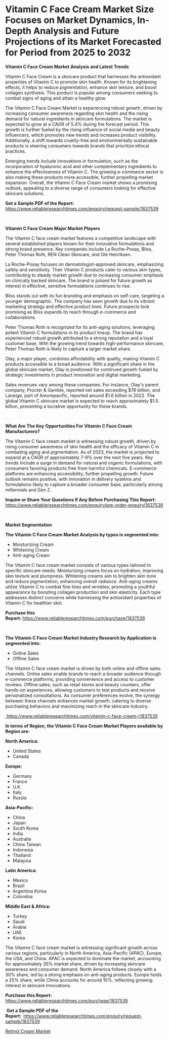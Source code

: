 <p><h1>Vitamin C Face Cream Market Size Focuses on Market Dynamics, In-Depth Analysis and Future Projections of its Market Forecasted for Period from 2025 to 2032</h1></p><p><strong>Vitamin C Face Cream Market Analysis and Latest Trends</strong></p>
<p><p>Vitamin C Face Cream is a skincare product that harnesses the antioxidant properties of Vitamin C to promote skin health. Known for its brightening effects, it helps to reduce pigmentation, enhance skin texture, and boost collagen synthesis. This product is popular among consumers seeking to combat signs of aging and attain a healthy glow.</p><p>The Vitamin C Face Cream Market is experiencing robust growth, driven by increasing consumer awareness regarding skin health and the rising demand for natural ingredients in skincare formulations. The market is expected to grow at a CAGR of 5.4% during the forecast period. This growth is further fueled by the rising influence of social media and beauty influencers, which promotes new trends and increases product visibility. Additionally, a shift towards cruelty-free and environmentally sustainable products is steering consumers towards brands that prioritize ethical practices. </p><p>Emerging trends include innovations in formulation, such as the incorporation of hyaluronic acid and other complementary ingredients to enhance the effectiveness of Vitamin C. The growing e-commerce sector is also making these products more accessible, further propelling market expansion. Overall, the Vitamin C Face Cream market shows a promising outlook, appealing to a diverse range of consumers looking for effective skincare solutions.</p></p>
<p><strong>Get a Sample PDF of the Report:&nbsp;</strong> <a href="https://www.reliableresearchtimes.com/enquiry/request-sample/1837539?utm_campaign=2229&utm_medium=2&utm_source=Github&utm_content=ia&utm_term=08022025&utm_id=vitamin-c-face-cream">https://www.reliableresearchtimes.com/enquiry/request-sample/1837539</a></p>
<p>&nbsp;</p>
<p><strong>Vitamin C Face Cream Major Market Players</strong></p>
<p><p>The Vitamin C face cream market features a competitive landscape with several established players known for their innovative formulations and strong brand presence. Key companies include La Roche-Posay, Bliss, Peter Thomas Roth, REN Clean Skincare, and Ole Henriksen. </p><p>La Roche-Posay focuses on dermatologist-approved skincare, emphasizing safety and sensitivity. Their Vitamin C products cater to various skin types, contributing to steady market growth due to increasing consumer emphasis on clinically backed skincare. The brand is poised for future growth as interest in effective, sensitive formulations continues to rise.</p><p>Bliss stands out with its fun branding and emphasis on self-care, targeting a younger demographic. The company has seen growth due to its vibrant marketing strategy and effective product lines. Future prospects look promising as Bliss expands its reach through e-commerce and collaborations.</p><p>Peter Thomas Roth is recognized for its anti-aging solutions, leveraging potent Vitamin C formulations in its product lineup. The brand has experienced robust growth attributed to a strong reputation and a loyal customer base. With the growing trend towards high-performance skincare, Peter Thomas Roth is likely to capture a larger market share.</p><p>Olay, a major player, combines affordability with quality, making Vitamin C products accessible to a broad audience. With a significant share in the global skincare market, Olay is positioned for continued growth fueled by strategic investments in product innovation and digital marketing.</p><p>Sales revenues vary among these companies. For instance, Olay's parent company, Procter & Gamble, reported net sales exceeding $76 billion, and Laneige, part of Amorepacific, reported around $1.6 billion in 2022. The global Vitamin C skincare market is expected to reach approximately $1.5 billion, presenting a lucrative opportunity for these brands.</p></p>
<p>&nbsp;</p>
<p><strong>What Are The Key Opportunities For Vitamin C Face Cream Manufacturers?</strong></p>
<p><p>The Vitamin C face cream market is witnessing robust growth, driven by rising consumer awareness of skin health and the efficacy of Vitamin C in combating aging and pigmentation. As of 2023, the market is projected to expand at a CAGR of approximately 7-9% over the next five years. Key trends include a surge in demand for natural and organic formulations, with consumers favoring products free from harmful chemicals. E-commerce platforms are enhancing accessibility, further propelling growth. Future outlook remains positive, with innovation in delivery systems and formulations likely to capture a broader consumer base, particularly among millennials and Gen Z.</p></p>
<p><strong>Inquire or Share Your Questions If Any Before Purchasing This Report:</strong> <a href="https://www.reliableresearchtimes.com/enquiry/pre-order-enquiry/1837539?utm_campaign=2229&utm_medium=2&utm_source=Github&utm_content=ia&utm_term=08022025&utm_id=vitamin-c-face-cream">https://www.reliableresearchtimes.com/enquiry/pre-order-enquiry/1837539</a></p>
<p>&nbsp;</p>
<p><strong>Market Segmentation</strong></p>
<p><strong>The Vitamin C Face Cream Market Analysis by types is segmented into:</strong></p>
<p><ul><li>Moisturizing Cream</li><li>Whitening Cream</li><li>Anti-aging Cream</li></ul></p>
<p><p>The Vitamin C face cream market consists of various types tailored to specific skincare needs. Moisturizing creams focus on hydration, improving skin texture and plumpness. Whitening creams aim to brighten skin tone and reduce pigmentation, enhancing overall radiance. Anti-aging creams utilize Vitamin C to combat fine lines and wrinkles, promoting a youthful appearance by boosting collagen production and skin elasticity. Each type addresses distinct concerns while harnessing the antioxidant properties of Vitamin C for healthier skin.</p></p>
<p><strong>Purchase this Report:&nbsp;</strong><a href="https://www.reliableresearchtimes.com/purchase/1837539?utm_campaign=2229&utm_medium=2&utm_source=Github&utm_content=ia&utm_term=08022025&utm_id=vitamin-c-face-cream">https://www.reliableresearchtimes.com/purchase/1837539</a></p>
<p>&nbsp;</p>
<p><strong>The Vitamin C Face Cream Market Industry Research by Application is segmented into:</strong></p>
<p><ul><li>Online Sales</li><li>Offline Sales</li></ul></p>
<p><p>The Vitamin C face cream market is driven by both online and offline sales channels. Online sales enable brands to reach a broader audience through e-commerce platforms, providing convenience and access to customer reviews. Offline sales, such as retail stores and beauty counters, offer hands-on experiences, allowing customers to test products and receive personalized consultations. As consumer preferences evolve, the synergy between these channels enhances market growth, catering to diverse purchasing behaviors and maximizing reach in the skincare industry.</p></p>
<p><a href="https://www.reliableresearchtimes.com/vitamin-c-face-cream-r1837539?utm_campaign=2229&utm_medium=2&utm_source=Github&utm_content=ia&utm_term=08022025&utm_id=vitamin-c-face-cream">&nbsp;https://www.reliableresearchtimes.com/vitamin-c-face-cream-r1837539</a></p>
<p><strong>In terms of Region, the Vitamin C Face Cream Market Players available by Region are:</strong></p>
<p>
    <p> <strong> North America: </strong>
        <ul>
            <li>United States</li>
            <li>Canada</li>
        </ul>
        </p> 
    <p> <strong> Europe: </strong>
        <ul>
            <li>Germany</li>
            <li>France</li>
            <li>U.K.</li>
            <li>Italy</li>
            <li>Russia</li>
        </ul>
        </p> 
    <p> <strong> Asia-Pacific: </strong>
        <ul>
            <li>China</li>
            <li>Japan</li>
            <li>South Korea</li>
            <li>India</li>
            <li>Australia</li>
            <li>China Taiwan</li>
            <li>Indonesia</li>
            <li>Thailand</li>
            <li>Malaysia</li>
        </ul>
        </p> 
    <p> <strong> Latin America: </strong>
        <ul>
            <li>Mexico</li>
            <li>Brazil</li>
            <li>Argentina Korea</li>
            <li>Colombia</li>
        </ul>
        </p> 
    <p> <strong> Middle East & Africa: </strong>
        <ul>
            <li>Turkey</li>
            <li>Saudi</li>
            <li>Arabia</li>
            <li>UAE</li>
            <li>Korea</li>
        </ul>
    </p>
    </p>
<p><p>The Vitamin C face cream market is witnessing significant growth across various regions, particularly in North America, Asia-Pacific (APAC), Europe, the USA, and China. APAC is expected to dominate the market, accounting for approximately 35% market share, driven by increasing skincare awareness and consumer demand. North America follows closely with a 30% share, led by a strong emphasis on anti-aging products. Europe holds a 25% share, while China accounts for around 10%, reflecting growing interest in skincare innovations.</p></p>
<p><strong>Purchase this Report: </strong><a href="https://www.reliableresearchtimes.com/purchase/1837539?utm_campaign=2229&utm_medium=2&utm_source=Github&utm_content=ia&utm_term=08022025&utm_id=vitamin-c-face-cream">https://www.reliableresearchtimes.com/purchase/1837539</a></p>
<p>&nbsp;<strong>Get a Sample PDF of the Report:&nbsp;&nbsp;</strong><a href="https://www.reliableresearchtimes.com/enquiry/request-sample/1837539?utm_campaign=2229&utm_medium=2&utm_source=Github&utm_content=ia&utm_term=08022025&utm_id=vitamin-c-face-cream">https://www.reliableresearchtimes.com/enquiry/request-sample/1837539</a></p>
<p><strong></strong></p>
<p><p><a href="https://github.com/DianaWilson796/Market-Research-Report-List-1/blob/main/retinol-cream-market.md?utm_campaign=2229&utm_medium=2&utm_source=Github&utm_content=ia&utm_term=08022025&utm_id=vitamin-c-face-cream">Retinol Cream Market</a></p></p>